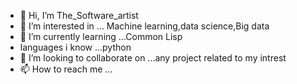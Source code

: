 - 👋 Hi, I’m The_Software_artist
- 👀 I’m interested in ... Machine learning,data science,Big data
- 🌱 I’m currently learning ...Common Lisp
-    languages i know ...python
- 💞️ I’m looking to collaborate on ...any project related to my intrest
- 📫 How to reach me ...

<!---
yash8892-dotcom/yash8892-dotcom is a ✨ special ✨ repository because its `README.md` (this file) appears on your GitHub profile.
You can click the Preview link to take a look at your changes.
--->
